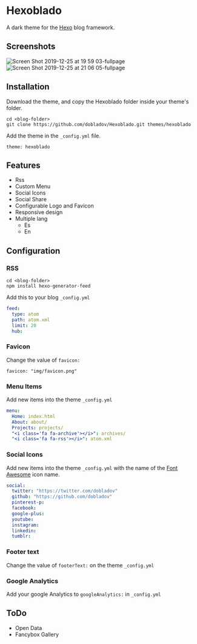 # Hexoblado
A dark theme for the [Hexo](https://hexo.io/) blog framework.

## Screenshots

![Screen Shot 2019-12-25 at 19 59 03-fullpage](https://user-images.githubusercontent.com/1938043/71450057-6ef03f80-275a-11ea-84fc-fa1ea860859d.png)
![Screen Shot 2019-12-25 at 21 06 05-fullpage](https://user-images.githubusercontent.com/1938043/71450056-6dbf1280-275a-11ea-957c-eed9d85b598e.png)

## Installation
Download the theme, and copy the Hexoblado folder inside your theme's folder.

```
cd <blog-folder>
git clone https://github.com/dobladov/Hexoblado.git themes/hexoblado
```

Add the theme in the `_config.yml` file.

```
theme: hexoblado
```

## Features

+ Rss
+ Custom Menu
+ Social Icons
+ Social Share
+ Configurable Logo and Favicon
+ Responsive design
+ Multiple lang
	+ Es
	+ En

## Configuration

### RSS

```
cd <blog-folder>
npm install hexo-generator-feed
```

Add this to your blog `_config.yml`

``` yml
feed:
  type: atom
  path: atom.xml
  limit: 20
  hub:
 ```
  
### Favicon

Change the value of `favicon:`

```
favicon: "img/favicon.png"
```

  
### Menu Items

Add new items into the theme `_config.yml`

``` yml
menu:
  Home: index.html
  About: about/
  Projects: projects/
  "<i class='fa fa-archive'></i>": archives/
  "<i class='fa fa-rss'></i>": atom.xml
```

### Social Icons

Add new items into the theme `_config.yml` with the name of the [Font Awesome](https://fortawesome.github.io/Font-Awesome/icons/) icon name.

``` yml
social:
  twitter: "https://twitter.com/dobladov"
  github: "https://github.com/dobladov"
  pinterest-p:
  facebook:
  google-plus:
  youtube:
  instagram:
  linkedin:
  tumblr:
```

### Footer text

Change the value of `footerText:` on  the theme `_config.yml`

### Google Analytics

Add your google Analytics to `googleAnalytics:` in `_config.yml`

## ToDo

+ Open Data
+ Fancybox Gallery
